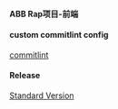 #### ABB Rap项目-前端


#### custom commitlint config 

[commitlint](https://github.com/conventional-changelog/commitlint)

#### Release 

[Standard Version](https://github.com/conventional-changelog/standard-version)

